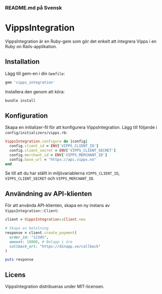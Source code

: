 
### **README.md på Svensk**  

# VippsIntegration

VippsIntegration är en Ruby-gem som gör det enkelt att integrera Vipps i en Ruby on Rails-applikation.

## Installation

Lägg till gem-en i din `Gemfile`:

```ruby
gem 'vipps_integration'
```

Installera den genom att köra:

```bash
bundle install
```

## Konfiguration

Skapa en initializer-fil för att konfigurera VippsIntegration. Lägg till följande i `config/initializers/vipps.rb`:

```ruby
VippsIntegration.configure do |config|
  config.client_id = ENV['VIPPS_CLIENT_ID']
  config.client_secret = ENV['VIPPS_CLIENT_SECRET']
  config.merchant_id = ENV['VIPPS_MERCHANT_ID']
  config.base_url = "https://api.vipps.no"
end
```

Se till att du har ställt in miljövariablerna `VIPPS_CLIENT_ID`, `VIPPS_CLIENT_SECRET` och `VIPPS_MERCHANT_ID`.

## Användning av API-klienten

För att använda API-klienten, skapa en ny instans av `VippsIntegration::Client`:

```ruby
client = VippsIntegration::Client.new

# Skapa en betalning
response = client.create_payment(
  order_id: "12345",
  amount: 10000, # Belopp i öre
  callback_url: "https://dinapp.se/callback"
)

puts response
```

## Licens

VippsIntegration distribueras under MIT-licensen.
